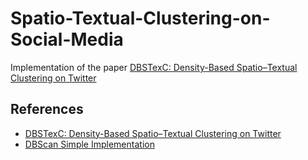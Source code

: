 # Spatio-Textual-Clustering-on-Social-Media
Implementation of the paper [DBSTexC: Density-Based Spatio–Textual Clustering on Twitter](https://dl.acm.org/citation.cfm?id=3110096)

## References
- [DBSTexC: Density-Based Spatio–Textual Clustering on Twitter](https://dl.acm.org/citation.cfm?id=3110096)
- [DBScan Simple Implementation](https://github.com/chrisjmccormick/dbscan)